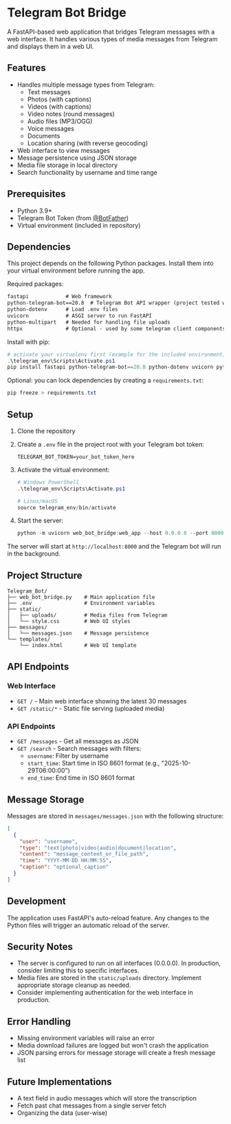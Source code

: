 # Telegram Bot Bridge

A FastAPI-based web application that bridges Telegram messages with a web interface. It handles various types of media messages from Telegram and displays them in a web UI.

## Features

- Handles multiple message types from Telegram:
  - Text messages
  - Photos (with captions)
  - Videos (with captions)
  - Video notes (round messages)
  - Audio files (MP3/OGG)
  - Voice messages
  - Documents
  - Location sharing (with reverse geocoding)
- Web interface to view messages
- Message persistence using JSON storage
- Media file storage in local directory
- Search functionality by username and time range

## Prerequisites

- Python 3.9+
- Telegram Bot Token (from [@BotFather](https://t.me/botfather))
- Virtual environment (included in repository)

## Dependencies

This project depends on the following Python packages. Install them into your virtual environment before running the app.

Required packages:

```txt
fastapi            # Web framework
python-telegram-bot==20.8  # Telegram Bot API wrapper (project tested with 20.8)
python-dotenv      # Load .env files
uvicorn            # ASGI server to run FastAPI
python-multipart   # Needed for handling file uploads
httpx              # Optional - used by some telegram client components
```

Install with pip:

```powershell
# activate your virtualenv first (example for the included environment)
.\telegram_env\Scripts\Activate.ps1
pip install fastapi python-telegram-bot==20.8 python-dotenv uvicorn python-multipart httpx
```

Optional: you can lock dependencies by creating a `requirements.txt`:

```powershell
pip freeze > requirements.txt
```

## Setup

1. Clone the repository
2. Create a `.env` file in the project root with your Telegram bot token:
   ```
   TELEGRAM_BOT_TOKEN=your_bot_token_here
   ```

3. Activate the virtual environment:

   ```powershell
   # Windows PowerShell
   .\telegram_env\Scripts\Activate.ps1

   # Linux/macOS
   source telegram_env/bin/activate
   ```

4. Start the server:
   ```powershell
   python -m uvicorn web_bot_bridge:web_app --host 0.0.0.0 --port 8000 --reload
   ```

The server will start at `http://localhost:8000` and the Telegram bot will run in the background.

## Project Structure

```
Telegram_Bot/
├── web_bot_bridge.py    # Main application file
├── .env                 # Environment variables
├── static/             
│   ├── uploads/         # Media files from Telegram
│   └── style.css        # Web UI styles
├── messages/
│   └── messages.json    # Message persistence
└── templates/
    └── index.html       # Web UI template
```

## API Endpoints

### Web Interface
- `GET /` - Main web interface showing the latest 30 messages
- `GET /static/*` - Static file serving (uploaded media)

### API Endpoints
- `GET /messages` - Get all messages as JSON
- `GET /search` - Search messages with filters:
  - `username`: Filter by username
  - `start_time`: Start time in ISO 8601 format (e.g., "2025-10-29T06:00:00")
  - `end_time`: End time in ISO 8601 format

## Message Storage

Messages are stored in `messages/messages.json` with the following structure:

```json
[
  {
    "user": "username",
    "type": "text|photo|video|audio|document|location",
    "content": "message_content_or_file_path",
    "time": "YYYY-MM-DD HH:MM:SS",
    "caption": "optional_caption"
  }
]
```

## Development

The application uses FastAPI's auto-reload feature. Any changes to the Python files will trigger an automatic reload of the server.

## Security Notes

- The server is configured to run on all interfaces (0.0.0.0). In production, consider limiting this to specific interfaces.
- Media files are stored in the `static/uploads` directory. Implement appropriate storage cleanup as needed.
- Consider implementing authentication for the web interface in production.

## Error Handling

- Missing environment variables will raise an error
- Media download failures are logged but won't crash the application
- JSON parsing errors for message storage will create a fresh message list


## Future Implementations
- A text field in audio messages which will store the transcription
- Fetch past chat messages from a single server fetch
- Organizing the data (user-wise)
